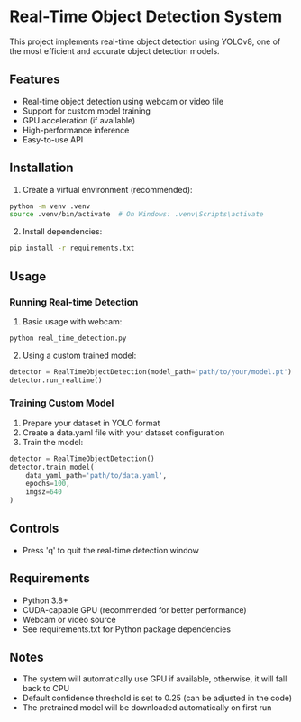 # Real-Time Object Detection System

This project implements real-time object detection using YOLOv8, one of the most efficient and accurate object detection models.

## Features

- Real-time object detection using webcam or video file
- Support for custom model training
- GPU acceleration (if available)
- High-performance inference
- Easy-to-use API

## Installation

1. Create a virtual environment (recommended):
```bash
python -m venv .venv
source .venv/bin/activate  # On Windows: .venv\Scripts\activate
```

2. Install dependencies:
```bash
pip install -r requirements.txt
```

## Usage

### Running Real-time Detection

1. Basic usage with webcam:
```bash
python real_time_detection.py
```

2. Using a custom trained model:
```python
detector = RealTimeObjectDetection(model_path='path/to/your/model.pt')
detector.run_realtime()
```

### Training Custom Model

1. Prepare your dataset in YOLO format
2. Create a data.yaml file with your dataset configuration
3. Train the model:
```python
detector = RealTimeObjectDetection()
detector.train_model(
    data_yaml_path='path/to/data.yaml',
    epochs=100,
    imgsz=640
)
```

## Controls

- Press 'q' to quit the real-time detection window

## Requirements

- Python 3.8+
- CUDA-capable GPU (recommended for better performance)
- Webcam or video source
- See requirements.txt for Python package dependencies

## Notes

- The system will automatically use GPU if available, otherwise, it will fall back to CPU
- Default confidence threshold is set to 0.25 (can be adjusted in the code)
- The pretrained model will be downloaded automatically on first run 